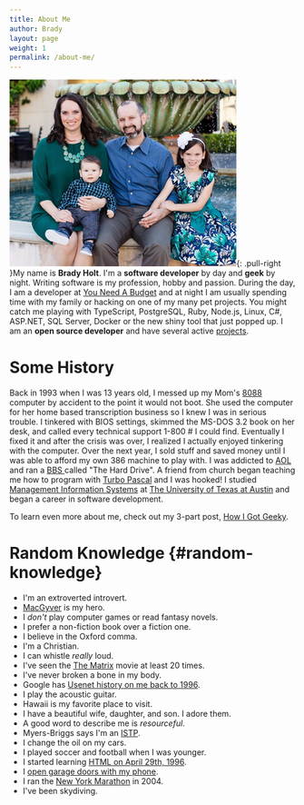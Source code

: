```yaml
---
title: About Me
author: Brady
layout: page
weight: 1
permalink: /about-me/
---
```

![Brady Holt and Family](/media/family.jpg){: .pull-right }My name is **Brady Holt**.  I'm a **software developer** by day and **geek** by night.  Writing software is my profession, hobby and passion.  During the day, I am a developer at [You Need A Budget][2] and at night I am usually spending time with my family or hacking on one of my many pet projects.  You might catch me playing with TypeScript, PostgreSQL, Ruby, Node.js, Linux, C#, ASP.NET, SQL Server, Docker or the new shiny tool that just popped up.  I am an **open source developer** and have several active [projects][3].

# Some History
Back in 1993 when I was 13 years old, I messed up my Mom's [8088](https://en.wikipedia.org/wiki/Intel_8088) computer by accident to the point it would not boot.  She used the computer for her home based transcription business so I knew I was in serious trouble.  I tinkered with BIOS settings, skimmed the MS-DOS 3.2 book on her desk, and called every technical support 1-800 # I could find.  Eventually I fixed it and after the crisis was over, I realized I actually enjoyed tinkering with the computer.  Over the next year, I sold stuff and saved money until I was able to afford my own 386 machine to play with.  I was addicted to [AOL](https://en.wikipedia.org/wiki/AOL) and ran a <a href="http://en.wikipedia.org/wiki/Bulletin_board_system" target="_blank">BBS </a>called "The Hard Drive".  A friend from church began teaching me how to program with [Turbo Pascal](https://en.wikipedia.org/wiki/Turbo_Pascal) and I was hooked!  I studied <a href="http://www.mccombs.utexas.edu/Departments/IROM/Degree-Programs/BBA/MIS" target="_blank">Management Information Systems</a> at <a href="http://www.utexas.edu" target="_blank">The University of Texas at Austin</a> and began a career in software development.

To learn even more about me, check out my 3-part post, [How I Got Geeky][4].

# Random Knowledge {#random-knowledge}
- I'm an extroverted introvert.
- <a href="http://en.wikipedia.org/wiki/MacGyver" target="_blank">MacGyver</a> is my hero.
- I _don't_ play computer games or read fantasy novels.
- I prefer a non-fiction book over a fiction one.
- I believe in the Oxford comma.
- I'm a Christian.
- I can whistle _really_ loud.
- I've seen the <a href="http://en.wikipedia.org/wiki/The_Matrix" target="_blank">The Matrix</a> movie at least 20 times.
- I've never broken a bone in my body.
- Google has <a href="https://groups.google.com/forum/#!searchin/comp.lang.pascal.borland/%22brady$20holt%22" target="_blank">Usenet history on me back to 1996</a>.
- I play the acoustic guitar.
- Hawaii is my favorite place to visit.
- I have a beautiful wife, daughter, and son.  I adore them.
- A good word to describe me is _resourceful_.
- Myers-Briggs says I'm an <a href="http://www.16personalities.com/istp-personality" target="_blank">ISTP</a>.
- I change the oil on my cars.
- I played soccer and football when I was younger.
- I started learning <a href="https://groups.google.com/forum/#!msg/news.newusers.questions/dM9JlghStWE/AYcV2WdybT8J" target="_blank">HTML on April 29th, 1996</a>.
- I <a href="/iphone-control-house-alarm-and-garage-doors/" target="_blank">open garage doors with my phone</a>.
- I ran the <a href="http://www.ingnycmarathon.org/" target="_blank">New York Marathon</a> in 2004.
- I've been skydiving.

[2]: http://www.youneedabudget.com/
[3]: /projects/
[4]: /how-i-got-geeky
